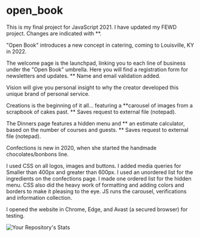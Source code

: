 # open_book
This is my final project for JavaScript 2021. I have updated my FEWD project. Changes are indicated with **.

"Open Book" introduces a new concept in catering, coming to Louisville, KY in 2022.

The welcome page is the launchpad, linking you to each line of business under the "Open Book" umbrella. Here you will find a registration form for newsletters and updates. ** Name and email validation added.

Vision will give you personal insight to why the creator developed this unique brand of personal service.

Creations is the beginning of it all... featuring a **carousel of images from a scrapbook of cakes past. ** Saves request to external file (notepad).

The Dinners page features a hidden menu and  ** an estimate calculator, based on the number of courses and guests.
** Saves request to external file (notepad).


Confections is new in 2020, when she started the handmade chocolates/bonbons line. 

I used CSS on all logos, images and buttons. I added media queries for Smaller than 400px and greater than 600px.  I used an unordered list for the ingredients on the confections page. I made one ordered list for the hidden menu.  CSS also did the heavy work of formatting and adding colors and borders to make it pleasing to the eye. JS runs the carousel, verifications and information collection.

I opened the website in Chrome, Edge, and Avast (a secured browser) for testing.


![Your Repository's Stats](https://github-readme-stats.vercel.app/api?username=amyktomey&show_icons=true)
